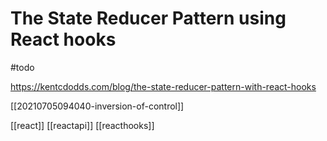 # The State Reducer Pattern using React hooks

#todo

https://kentcdodds.com/blog/the-state-reducer-pattern-with-react-hooks

[[20210705094040-inversion-of-control]]

[[react]]
[[reactapi]]
[[reacthooks]]